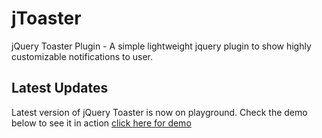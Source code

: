 # jToaster

jQuery Toaster Plugin - A simple lightweight jquery plugin to show highly customizable notifications to user.

## Latest Updates
Latest version of jQuery Toaster is now on playground. Check the demo below to see it in action
[click here for demo](https://hostspacer.com/demo/toaster)
